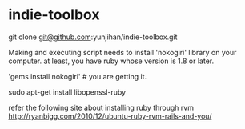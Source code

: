 indie-toolbox
=============


git clone git@github.com:yunjihan/indie-toolbox.git

Making and executing script needs to install 'nokogiri' library on your computer.
at least, you have ruby whose version is 1.8 or later.

'gems install nokogiri' # you are getting it.

sudo apt-get install libopenssl-ruby

refer the following site about installing ruby through rvm
http://ryanbigg.com/2010/12/ubuntu-ruby-rvm-rails-and-you/
